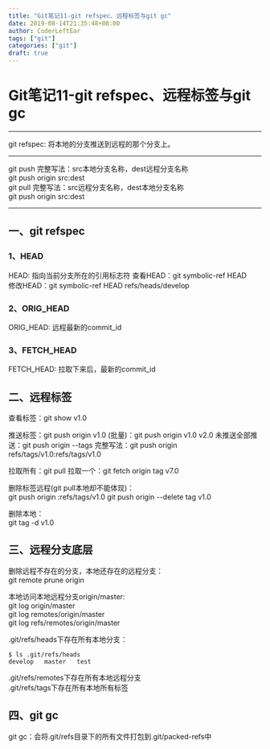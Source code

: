 ```yaml
---
title: "Git笔记11-git refspec、远程标签与git gc"
date: 2019-08-14T21:35:48+08:00
author: CoderLeftEar
tags: ["git"]
categories: ["git"]
draft: true
---
```


# Git笔记11-git refspec、远程标签与git gc
---

git refspec: 将本地的分支推送到远程的那个分支上。

---
git push 完整写法：src本地分支名称，dest远程分支名称  
git push origin src:dest  
git pull 完整写法：src远程分支名称，dest本地分支名称  
git push origin src:dest  

---

## 一、git refspec

### 1、HEAD

HEAD: 指向当前分支所在的引用标志符
查看HEAD：git symbolic-ref HEAD  
修改HEAD：git symbolic-ref HEAD refs/heads/develop

### 2、ORIG_HEAD
ORIG_HEAD: 远程最新的commit_id

### 3、FETCH_HEAD
FETCH_HEAD: 拉取下来后，最新的commit_id


## 二、远程标签

查看标签：git show v1.0  

推送标签：git push origin v1.0
(批量)：git push origin v1.0 v2.0
未推送全部推送：git push origin --tags
完整写法：git push origin refs/tags/v1.0:refs/tags/v1.0

拉取所有：git pull
拉取一个：git fetch origin tag v7.0


删除标签远程(git pull本地却不能体现)：  
git push origin :refs/tags/v1.0
git push origin --delete tag v1.0

删除本地：  
git tag -d v1.0  


## 三、远程分支底层
删除远程不存在的分支，本地还存在的远程分支：  
git remote prune origin  

本地访问本地远程分支origin/master:  
git log origin/master  
git log remotes/origin/master  
git log refs/remotes/origin/master  


.git/refs/heads下存在所有本地分支：
```
$ ls .git/refs/heads  
develop   master   test

```

.git/refs/remotes下存在所有本地远程分支  
.git/refs/tags下存在所有本地所有标签  


## 四、git gc
git gc：会将.git/refs目录下的所有文件打包到.git/packed-refs中

